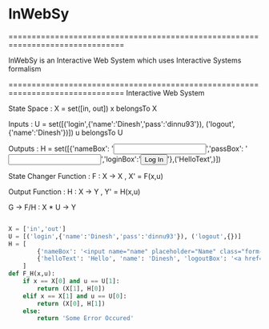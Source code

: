 # InWebSy

===============================================================================

InWebSy is an Interactive Web System which uses Interactive Systems formalism

===============================================================================
 Interactive Web System

 State Space : X = set([in, out]) x belongsTo X

 Inputs : U = set([('login',{'name':'Dinesh','pass':'dinnu93'}), ('logout',{'name':'Dinesh'})]) u belongsTo U

 Outputs : H = set([{'nameBox': '<input name="name"/>','passBox': '<input type="password" name="pass" />','loginBox':'<input type="submit" value="Log In">'},('HelloText',)])

 State Changer Function : F : X -> X , X' = F(x,u)

 Output Function : H : X -> Y , Y' = H(x,u)

 G -> F/H : X * U -> Y 


```python

X = ['in','out']
U = [('login',{'name':'Dinesh','pass':'dinnu93'}), ('logout',{})]
H = [
        {'nameBox': '<input name="name" placeholder="Name" class="form-control"/>', 'passBox': '<input type="password" placeholder="Password" name="pass" class="form-control"/>', 'loginBox': '<input type="submit" class="btn btn-primary btn-block" value="Log In">'}, 
        {'helloText': 'Hello', 'name': 'Dinesh', 'logoutBox': '<a href="/logout" class="btn btn-primary">Log Out</a>'}
    ]
def F_H(x,u):
	if x == X[0] and u == U[1]:
		return (X[1], H[0])
	elif x == X[1] and u == U[0]:
		return (X[0], H[1])
	else:
		return 'Some Error Occured'

```